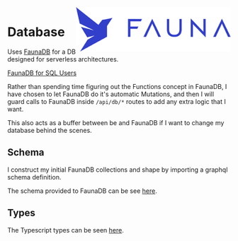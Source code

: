 <img height="100" align="right" src="./faunadb.png">

# Database

Uses [FaunaDB](https://fauna.com) for a DB designed for serverless architectures.

[FaunaDB for SQL Users](https://docs.fauna.com/fauna/current/start/fql_for_sql_users.html)

Rather than spending time figuring out the Functions concept in FaunaDB, I have chosen to let FaunaDB do it's automatic Mutations, and then I will guard calls to FaunaDB inside `/api/db/*` routes to add any extra logic that I want.

This also acts as a buffer between be and FaunaDB if I want to change my database behind the scenes.

## Schema

I construct my initial FaunaDB collections and shape by importing a graphql schema definition.

The schema provided to FaunaDB can be see [here](./schema.gql).

## Types

The Typescript types can be seen [here](../types/db.ts).
